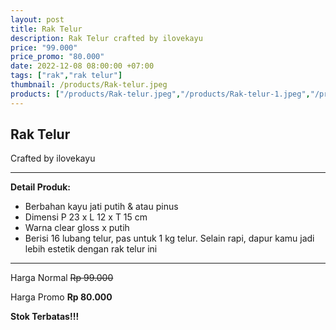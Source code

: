 ```yaml
---
layout: post
title: Rak Telur
description: Rak Telur crafted by ilovekayu
price: "99.000"
price_promo: "80.000"
date: 2022-12-08 08:00:00 +07:00
tags: ["rak","rak telur"]
thumbnail: /products/Rak-telur.jpeg
products: ["/products/Rak-telur.jpeg","/products/Rak-telur-1.jpeg","/products/Rak-telur-2.jpeg","/products/Rak-telur-3.jpeg"]
---
```


## Rak Telur ##

Crafted by ilovekayu

---

**Detail Produk:**

* Berbahan kayu jati putih & atau pinus
* Dimensi P 23 x L 12 x T 15 cm
* Warna clear gloss x putih
* Berisi 16 lubang telur, pas untuk 1 kg telur. Selain rapi, dapur kamu jadi lebih estetik dengan rak telur ini 

---

Harga Normal ~~Rp 99.000~~

Harga Promo **Rp 80.000**

**Stok Terbatas!!!**
